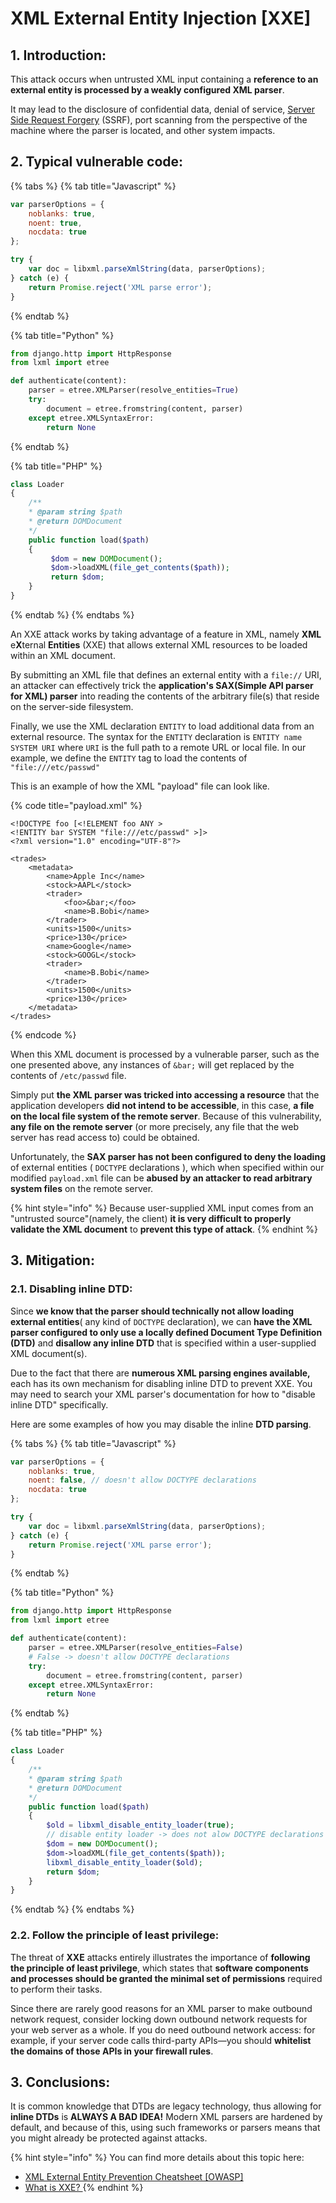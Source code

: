 # XML External Entity Injection \[XXE\]

## 1. Introduction:

This attack occurs when untrusted XML input containing a **reference to an external entity is processed by a weakly configured XML parser**.

It may lead to the disclosure of confidential data, denial of service, [Server Side Request Forgery](https://owasp.org/www-community/attacks/Server_Side_Request_Forgery) \(SSRF\), port scanning from the perspective of the machine where the parser is located, and other system impacts. 

## 2. Typical vulnerable code: 

{% tabs %}
{% tab title="Javascript" %}
```javascript
var parserOptions = {
    noblanks: true,
    noent: true,
    nocdata: true
};

try {
    var doc = libxml.parseXmlString(data, parserOptions);
} catch (e) {
    return Promise.reject('XML parse error');
}
```
{% endtab %}

{% tab title="Python" %}
```python
from django.http import HttpResponse
from lxml import etree

def authenticate(content):
    parser = etree.XMLParser(resolve_entities=True)
    try:
        document = etree.fromstring(content, parser)
    except etree.XMLSyntaxError:
        return None
```
{% endtab %}

{% tab title="PHP" %}
```php
class Loader
{
    /**
    * @param string $path
    * @return DOMDocument
    */
    public function load($path)
    {
         $dom = new DOMDocument();
         $dom->loadXML(file_get_contents($path));
         return $dom;
    }
}
```
{% endtab %}
{% endtabs %}

An XXE attack works by taking advantage of a feature in XML, namely **XML** e**X**ternal **Entities** \(XXE\) that allows external XML resources to be loaded within an XML document.  
  
 By submitting an XML file that defines an external entity with a `file://` URI, an attacker can effectively trick the **application's SAX\(Simple API parser for XML\) parser** into reading the contents of the arbitrary file\(s\) that reside on the server-side filesystem.

Finally, we use the XML declaration `ENTITY` to load additional data from an external resource. The syntax for the `ENTITY` declaration is `ENTITY name SYSTEM URI` where `URI` is the full path to a remote URL or local file. In our example, we define the `ENTITY` tag to load the contents of `"file:///etc/passwd"`

This is an example of how the XML "payload" file can look like. 

{% code title="payload.xml" %}
```markup
<!DOCTYPE foo [<!ELEMENT foo ANY >
<!ENTITY bar SYSTEM "file:///etc/passwd" >]>
<?xml version="1.0" encoding="UTF-8"?>

<trades>
    <metadata>
        <name>Apple Inc</name>
        <stock>AAPL</stock>
        <trader>
            <foo>&bar;</foo>
            <name>B.Bobi</name>
        </trader>
        <units>1500</units>
        <price>130</price>
        <name>Google</name>
        <stock>GOOGL</stock>
        <trader>
            <name>B.Bobi</name>
        </trader>
        <units>1500</units>
        <price>130</price>
    </metadata>
</trades>
```
{% endcode %}

When this XML document is processed by a vulnerable parser, such as the one presented above, any instances of `&bar;` will get replaced by the contents of `/etc/passwd` file.  
  
 Simply put **the XML parser was tricked into accessing a resource** that the application developers **did not intend to be accessible**, in this case, **a file on the local file system of the remote server**. Because of this vulnerability, **any file on the remote server** \(or more precisely, any file that the web server has read access to\) could be obtained.

Unfortunately, the **SAX parser has not been configured to deny the loading** of external entities \( `DOCTYPE` declarations \), which when specified within our modified `payload.xml` file can be **abused by an attacker to read arbitrary system files** on the remote server.

{% hint style="info" %}
Because user-supplied XML input comes from an "untrusted source"\(namely, the client\) **it is very difficult to properly validate the XML document** to **prevent this type of attack**.
{% endhint %}

## 3. Mitigation:

### 2.1. Disabling inline DTD:

Since **we know that the parser should technically not allow loading external entities**\( any kind of `DOCTYPE` declaration\), we can **have the XML parser configured to only use a locally defined Document Type Definition \(DTD\)** and **disallow any inline DTD** that is specified within a user-supplied XML document\(s\).  
  
 Due to the fact that there are **numerous XML parsing engines available,** each has its own mechanism for disabling inline DTD to prevent XXE. You may need to search your XML parser's documentation for how to "disable inline DTD" specifically.

Here are some examples of how you may disable the inline **DTD parsing**.

{% tabs %}
{% tab title="Javascript" %}
```javascript
var parserOptions = {
    noblanks: true,
    noent: false, // doesn't allow DOCTYPE declarations
    nocdata: true
};

try {
    var doc = libxml.parseXmlString(data, parserOptions);
} catch (e) {
    return Promise.reject('XML parse error');
}
```
{% endtab %}

{% tab title="Python" %}
```python
from django.http import HttpResponse
from lxml import etree

def authenticate(content):
    parser = etree.XMLParser(resolve_entities=False)
    # False -> doesn't allow DOCTYPE declarations
    try:
        document = etree.fromstring(content, parser)
    except etree.XMLSyntaxError:
        return None
```
{% endtab %}

{% tab title="PHP" %}
```php
class Loader
{
    /**
    * @param string $path
    * @return DOMDocument
    */
    public function load($path)
    {
        $old = libxml_disable_entity_loader(true);
        // disable entity loader -> does not alow DOCTYPE declarations
        $dom = new DOMDocument();
        $dom->loadXML(file_get_contents($path));
        libxml_disable_entity_loader($old);
        return $dom;
    }
}
```
{% endtab %}
{% endtabs %}

### 2.2. Follow the principle of least privilege:

The threat of **XXE** attacks entirely illustrates the importance of **following the principle of least privilege**, which states that **software components and processes should be granted the minimal set of permissions** required to perform their tasks. 

Since there are rarely good reasons for an XML parser to make outbound network request, consider locking down outbound network requests for your web server as a whole. If you do need outbound network access: for example, if your server code calls third-party APIs—you should **whitelist the domains of those APIs in your firewall rules**.

## 3. Conclusions:

It is common knowledge that DTDs are legacy technology, thus allowing for **inline DTDs** is **ALWAYS A BAD IDEA!** Modern XML parsers are hardened by default, and because of this, using such frameworks or parsers means that you might already be protected against attacks.

{% hint style="info" %}
You can find more details about this topic here:

* [XML External Entity Prevention Cheatsheet \[OWASP\]](https://cheatsheetseries.owasp.org/cheatsheets/XML_External_Entity_Prevention_Cheat_Sheet.html)
* [What is XXE? ](https://portswigger.net/web-security/xxe)
{% endhint %}

